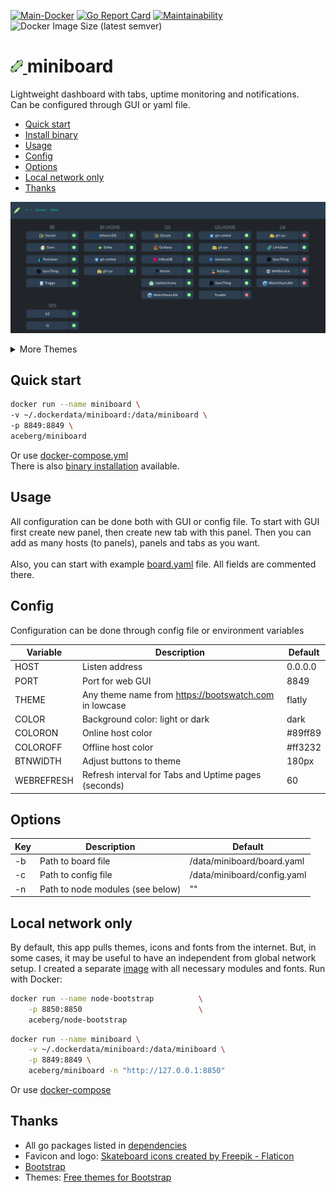 [![Main-Docker](https://github.com/aceberg/miniboard/actions/workflows/main-docker.yml/badge.svg)](https://github.com/aceberg/miniboard/actions/workflows/main-docker.yml)
[![Go Report Card](https://goreportcard.com/badge/github.com/aceberg/miniboard)](https://goreportcard.com/report/github.com/aceberg/miniboard)
[![Maintainability](https://api.codeclimate.com/v1/badges/064657fe6ff0adb0d3ba/maintainability)](https://codeclimate.com/github/aceberg/miniboard/maintainability)
![Docker Image Size (latest semver)](https://img.shields.io/docker/image-size/aceberg/miniboard)

<h1><a href="https://github.com/aceberg/miniboard">
    <img src="https://raw.githubusercontent.com/aceberg/miniboard/main/assets/logo.png" width="20" />
</a>miniboard</h1>
Lightweight dashboard with tabs, uptime monitoring and notifications.<br>
Can be configured through GUI or yaml file.     

- [Quick start](https://github.com/aceberg/miniboard#quick-start)
- [Install binary](docs/INSTALL-BIN.md)
- [Usage](https://github.com/aceberg/miniboard#usage)
- [Config](https://github.com/aceberg/miniboard#config)
- [Options](https://github.com/aceberg/miniboard#options)
- [Local network only](https://github.com/aceberg/miniboard#local-network-only) 
- [Thanks](https://github.com/aceberg/miniboard#thanks)

![screenshot](https://raw.githubusercontent.com/aceberg/miniboard/main/assets/Screenshot%202023-06-25%20at%2022-55-05%20MiniBoard%20-%20Docker.png)
<details>
  <summary>More Themes</summary>
  <img src="https://raw.githubusercontent.com/aceberg/miniboard/main/assets/MiniBoard%20-%20Themes.png">
</details>     

## Quick start

```sh
docker run --name miniboard \
-v ~/.dockerdata/miniboard:/data/miniboard \
-p 8849:8849 \
aceberg/miniboard
```
Or use [docker-compose.yml](docker-compose.yml)   
There is also [binary installation](docs/INSTALL-BIN.md) available.


## Usage
All configuration can be done both with GUI or config file. To start with GUI first create new panel, then create new tab with this panel. Then you can add as many hosts (to panels), panels and tabs as you want.   
<br>
Also, you can start with example [board.yaml](configs/board.yaml) file. All fields are commented there.
  

## Config
Configuration can be done through config file or environment variables

| Variable  | Description | Default |
| --------  | ----------- | ------- |
| HOST | Listen address | 0.0.0.0 |
| PORT   | Port for web GUI | 8849 |
| THEME | Any theme name from https://bootswatch.com in lowcase | flatly |
| COLOR | Background color: light or dark | dark |
| COLORON | Online host color | #89ff89 |
| COLOROFF | Offline host color | #ff3232 |
| BTNWIDTH | Adjust buttons to theme | 180px |
| WEBREFRESH | Refresh interval for Tabs and Uptime pages (seconds) | 60 |

## Options
| Key  | Description | Default | 
| --------  | ----------- | ------- | 
| -b | Path to board file | /data/miniboard/board.yaml |
| -c | Path to config file | /data/miniboard/config.yaml |
| -n | Path to node modules (see below) | "" |

## Local network only
By default, this app pulls themes, icons and fonts from the internet. But, in some cases, it may be useful to have an independent from global network setup. I created a separate [image](https://github.com/aceberg/my-dockerfiles/tree/main/node-bootstrap) with all necessary modules and fonts.
Run with Docker:
```sh
docker run --name node-bootstrap          \
    -p 8850:8850                          \
    aceberg/node-bootstrap
```
```sh
docker run --name miniboard \
    -v ~/.dockerdata/miniboard:/data/miniboard \
    -p 8849:8849 \
    aceberg/miniboard -n "http://127.0.0.1:8850"
```
Or use [docker-compose](docker-compose-local.yml)

## Thanks
- All go packages listed in [dependencies](https://github.com/aceberg/miniboard/network/dependencies)
- Favicon and logo: [Skateboard icons created by Freepik - Flaticon](https://www.flaticon.com/free-icons/skateboard)
- [Bootstrap](https://getbootstrap.com/)
- Themes: [Free themes for Bootstrap](https://bootswatch.com)